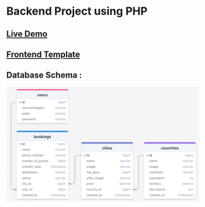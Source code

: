 # Backend Project using PHP

## [Live Demo](https://wooxtrips.000webhostapp.com/)
## [Frontend Template](https://templatemo.com/tm-580-woox-travel)
## Database Schema : 
<img src="database/schema.png" alt="drawing" align="center"/>
